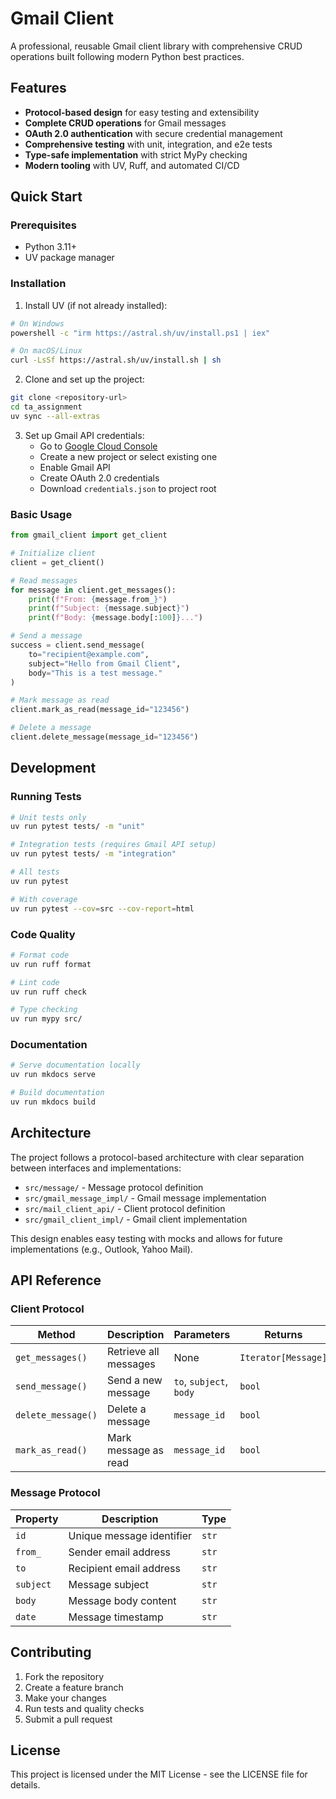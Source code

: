 # Gmail Client

A professional, reusable Gmail client library with comprehensive CRUD operations built following modern Python best practices.

## Features

- **Protocol-based design** for easy testing and extensibility
- **Complete CRUD operations** for Gmail messages
- **OAuth 2.0 authentication** with secure credential management
- **Comprehensive testing** with unit, integration, and e2e tests
- **Type-safe implementation** with strict MyPy checking
- **Modern tooling** with UV, Ruff, and automated CI/CD

## Quick Start

### Prerequisites

- Python 3.11+
- UV package manager

### Installation

1. Install UV (if not already installed):
```bash
# On Windows
powershell -c "irm https://astral.sh/uv/install.ps1 | iex"

# On macOS/Linux
curl -LsSf https://astral.sh/uv/install.sh | sh
```

2. Clone and set up the project:
```bash
git clone <repository-url>
cd ta_assignment
uv sync --all-extras
```

3. Set up Gmail API credentials:
   - Go to [Google Cloud Console](https://console.cloud.google.com/)
   - Create a new project or select existing one
   - Enable Gmail API
   - Create OAuth 2.0 credentials
   - Download `credentials.json` to project root

### Basic Usage

```python
from gmail_client import get_client

# Initialize client
client = get_client()

# Read messages
for message in client.get_messages():
    print(f"From: {message.from_}")
    print(f"Subject: {message.subject}")
    print(f"Body: {message.body[:100]}...")

# Send a message
success = client.send_message(
    to="recipient@example.com",
    subject="Hello from Gmail Client",
    body="This is a test message."
)

# Mark message as read
client.mark_as_read(message_id="123456")

# Delete a message
client.delete_message(message_id="123456")
```

## Development

### Running Tests

```bash
# Unit tests only
uv run pytest tests/ -m "unit"

# Integration tests (requires Gmail API setup)
uv run pytest tests/ -m "integration"

# All tests
uv run pytest

# With coverage
uv run pytest --cov=src --cov-report=html
```

### Code Quality

```bash
# Format code
uv run ruff format

# Lint code
uv run ruff check

# Type checking
uv run mypy src/
```

### Documentation

```bash
# Serve documentation locally
uv run mkdocs serve

# Build documentation
uv run mkdocs build
```

## Architecture

The project follows a protocol-based architecture with clear separation between interfaces and implementations:

- `src/message/` - Message protocol definition
- `src/gmail_message_impl/` - Gmail message implementation
- `src/mail_client_api/` - Client protocol definition  
- `src/gmail_client_impl/` - Gmail client implementation

This design enables easy testing with mocks and allows for future implementations (e.g., Outlook, Yahoo Mail).

## API Reference

### Client Protocol

| Method | Description | Parameters | Returns |
|--------|-------------|------------|---------|
| `get_messages()` | Retrieve all messages | None | `Iterator[Message]` |
| `send_message()` | Send a new message | `to`, `subject`, `body` | `bool` |
| `delete_message()` | Delete a message | `message_id` | `bool` |
| `mark_as_read()` | Mark message as read | `message_id` | `bool` |

### Message Protocol

| Property | Description | Type |
|----------|-------------|------|
| `id` | Unique message identifier | `str` |
| `from_` | Sender email address | `str` |
| `to` | Recipient email address | `str` |
| `subject` | Message subject | `str` |
| `body` | Message body content | `str` |
| `date` | Message timestamp | `str` |

## Contributing

1. Fork the repository
2. Create a feature branch
3. Make your changes
4. Run tests and quality checks
5. Submit a pull request

## License

This project is licensed under the MIT License - see the LICENSE file for details.